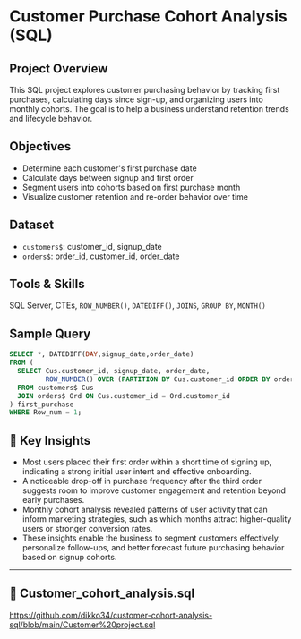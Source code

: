 
# Customer Purchase Cohort Analysis (SQL)

## Project Overview
This SQL project explores customer purchasing behavior by tracking first purchases, calculating days since sign-up, and organizing users into monthly cohorts. The goal is to help a business understand retention trends and lifecycle behavior.

## Objectives
- Determine each customer's first purchase date
- Calculate days between signup and first order
- Segment users into cohorts based on first purchase month
- Visualize customer retention and re-order behavior over time

##  Dataset
- `customers$`: customer_id, signup_date
- `orders$`: order_id, customer_id, order_date

##  Tools & Skills
SQL Server, CTEs, `ROW_NUMBER()`, `DATEDIFF()`, `JOINS`, `GROUP BY`, `MONTH()`

## Sample Query
```sql
SELECT *, DATEDIFF(DAY,signup_date,order_date)
FROM (
  SELECT Cus.customer_id, signup_date, order_date,
         ROW_NUMBER() OVER (PARTITION BY Cus.customer_id ORDER BY order_date) Row_num
  FROM customers$ Cus
  JOIN orders$ Ord ON Cus.customer_id = Ord.customer_id
) first_purchase
WHERE Row_num = 1;
```

## 📌 Key Insights
- Most users placed their first order within a short time of signing up, indicating a strong initial user intent and
effective onboarding.
- A noticeable drop-off in purchase frequency after the third order suggests room to improve customer
engagement and retention beyond early purchases.
- Monthly cohort analysis revealed patterns of user activity that can inform marketing strategies, such as
which months attract higher-quality users or stronger conversion rates.
- These insights enable the business to segment customers effectively, personalize follow-ups, and better
forecast future purchasing behavior based on signup cohorts.

---

## 📁 Customer_cohort_analysis.sql
https://github.com/dikko34/customer-cohort-analysis-sql/blob/main/Customer%20project.sql
